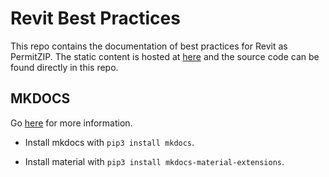 # Revit Best Practices

This repo contains the documentation of best practices for Revit as PermitZIP. The static content is hosted at [here](revit.permitzip.com) and the source code can be found directly in this repo.

## MKDOCS

Go [here](https://suedbroecker.net/2021/01/25/how-to-install-mkdocs-on-mac-and-setup-the-integration-to-github-pages/) for more information.

- Install mkdocs with `pip3 install mkdocs`.

- Install material with `pip3 install mkdocs-material-extensions`.

